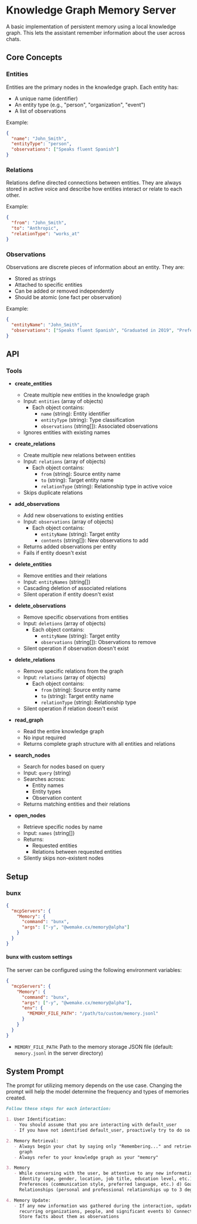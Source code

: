# Knowledge Graph Memory Server

A basic implementation of persistent memory using a local knowledge graph. This lets the assistant remember information
about the user across chats.

## Core Concepts

### Entities

Entities are the primary nodes in the knowledge graph. Each entity has:

- A unique name (identifier)
- An entity type (e.g., "person", "organization", "event")
- A list of observations

Example:

```json
{
  "name": "John_Smith",
  "entityType": "person",
  "observations": ["Speaks fluent Spanish"]
}
```

### Relations

Relations define directed connections between entities. They are always stored in active voice and describe how entities
interact or relate to each other.

Example:

```json
{
  "from": "John_Smith",
  "to": "Anthropic",
  "relationType": "works_at"
}
```

### Observations

Observations are discrete pieces of information about an entity. They are:

- Stored as strings
- Attached to specific entities
- Can be added or removed independently
- Should be atomic (one fact per observation)

Example:

```json
{
  "entityName": "John_Smith",
  "observations": ["Speaks fluent Spanish", "Graduated in 2019", "Prefers morning meetings"]
}
```

## API

### Tools

- **create_entities**
  - Create multiple new entities in the knowledge graph
  - Input: `entities` (array of objects)
    - Each object contains:
      - `name` (string): Entity identifier
      - `entityType` (string): Type classification
      - `observations` (string[]): Associated observations
  - Ignores entities with existing names

- **create_relations**
  - Create multiple new relations between entities
  - Input: `relations` (array of objects)
    - Each object contains:
      - `from` (string): Source entity name
      - `to` (string): Target entity name
      - `relationType` (string): Relationship type in active voice
  - Skips duplicate relations

- **add_observations**
  - Add new observations to existing entities
  - Input: `observations` (array of objects)
    - Each object contains:
      - `entityName` (string): Target entity
      - `contents` (string[]): New observations to add
  - Returns added observations per entity
  - Fails if entity doesn't exist

- **delete_entities**
  - Remove entities and their relations
  - Input: `entityNames` (string[])
  - Cascading deletion of associated relations
  - Silent operation if entity doesn't exist

- **delete_observations**
  - Remove specific observations from entities
  - Input: `deletions` (array of objects)
    - Each object contains:
      - `entityName` (string): Target entity
      - `observations` (string[]): Observations to remove
  - Silent operation if observation doesn't exist

- **delete_relations**
  - Remove specific relations from the graph
  - Input: `relations` (array of objects)
    - Each object contains:
      - `from` (string): Source entity name
      - `to` (string): Target entity name
      - `relationType` (string): Relationship type
  - Silent operation if relation doesn't exist

- **read_graph**
  - Read the entire knowledge graph
  - No input required
  - Returns complete graph structure with all entities and relations

- **search_nodes**
  - Search for nodes based on query
  - Input: `query` (string)
  - Searches across:
    - Entity names
    - Entity types
    - Observation content
  - Returns matching entities and their relations

- **open_nodes**
  - Retrieve specific nodes by name
  - Input: `names` (string[])
  - Returns:
    - Requested entities
    - Relations between requested entities
  - Silently skips non-existent nodes

## Setup

### bunx

```json
{
  "mcpServers": {
    "Memory": {
      "command": "bunx",
      "args": ["-y", "@wemake.cx/memory@alpha"]
    }
  }
}
```

#### bunx with custom settings

The server can be configured using the following environment variables:

```json
{
  "mcpServers": {
    "Memory": {
      "command": "bunx",
      "args": ["-y", "@wemake.cx/memory@alpha"],
      "env": {
        "MEMORY_FILE_PATH": "/path/to/custom/memory.jsonl"
      }
    }
  }
}
```

- `MEMORY_FILE_PATH`: Path to the memory storage JSON file (default: `memory.jsonl` in the server directory)

## System Prompt

The prompt for utilizing memory depends on the use case. Changing the prompt will help the model determine the frequency
and types of memories created.

```markdown
Follow these steps for each interaction:

1. User Identification:
   - You should assume that you are interacting with default_user
   - If you have not identified default_user, proactively try to do so.

2. Memory Retrieval:
   - Always begin your chat by saying only "Remembering..." and retrieve all relevant information from your knowledge
     graph
   - Always refer to your knowledge graph as your "memory"

3. Memory
   - While conversing with the user, be attentive to any new information that falls into these categories: a) Basic
     Identity (age, gender, location, job title, education level, etc.) b) Behaviors (interests, habits, etc.) c)
     Preferences (communication style, preferred language, etc.) d) Goals (goals, targets, aspirations, etc.) e)
     Relationships (personal and professional relationships up to 3 degrees of separation)

4. Memory Update:
   - If any new information was gathered during the interaction, update your memory as follows: a) Create entities for
     recurring organizations, people, and significant events b) Connect them to the current entities using relations c)
     Store facts about them as observations
```
